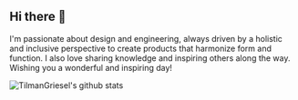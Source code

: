## Hi there 👋

I'm passionate about design and engineering, always driven by a holistic and inclusive perspective to create products that harmonize form and function. I also love sharing knowledge and inspiring others along the way. Wishing you a wonderful and inspiring day!

![TilmanGriesel's github stats](https://github-readme-stats.vercel.app/api?username=TilmanGriesel&theme=graywhite&show_icons=true&cache_seconds=21600&hide_border=true)

<!--
**TilmanGriesel/TilmanGriesel** is a ✨ _special_ ✨ repository because its `README.md` (this file) appears on your GitHub profile.

Here are some ideas to get you started:

- 🔭 I’m currently working on ...
- 🌱 I’m currently learning ...
- 👯 I’m looking to collaborate on ...
- 🤔 I’m looking for help with ...
- 💬 Ask me about ...
- 📫 How to reach me: ...
- 😄 Pronouns: ...
- ⚡ Fun fact: ...
-->
